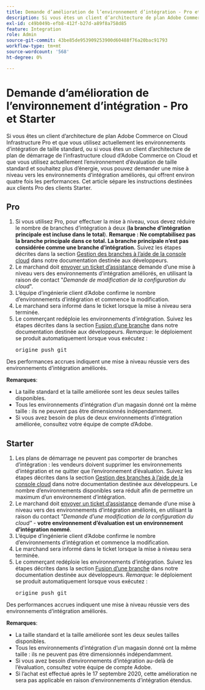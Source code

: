 ```yaml
---
title: Demande d’amélioration de l’environnement d’intégration - Pro et Starter
description: Si vous êtes un client d’architecture de plan Adobe Commerce on Cloud Infrastructure Pro et que vous utilisez actuellement les environnements d’intégration de taille standard, ou si vous êtes un client d’architecture de plan de démarrage de l’infrastructure cloud d’Adobe Commerce on Cloud et que vous utilisez actuellement l’environnement d’évaluation de taille standard et souhaitez plus d’énergie, vous pouvez demander une mise à niveau vers les environnements d’intégration améliorés, qui offrent environ quatre fois les performances. Cet article sépare les instructions destinées aux clients Pro des clients Starter.
exl-id: c49b049b-efb8-412f-b27d-a89f8a758d85
feature: Integration
role: Admin
source-git-commit: 43be85de953909253900d60488f76a20bac91793
workflow-type: tm+mt
source-wordcount: '568'
ht-degree: 0%

---
```


# Demande d’amélioration de l’environnement d’intégration - Pro et Starter

Si vous êtes un client d’architecture de plan Adobe Commerce on Cloud Infrastructure Pro et que vous utilisez actuellement les environnements d’intégration de taille standard, ou si vous êtes un client d’architecture de plan de démarrage de l’infrastructure cloud d’Adobe Commerce on Cloud et que vous utilisez actuellement l’environnement d’évaluation de taille standard et souhaitez plus d’énergie, vous pouvez demander une mise à niveau vers les environnements d’intégration améliorés, qui offrent environ quatre fois les performances. Cet article sépare les instructions destinées aux clients Pro des clients Starter.

## Pro

1. Si vous utilisez Pro, pour effectuer la mise à niveau, vous devez réduire le nombre de branches d’intégration à deux (**la branche d’intégration principale est incluse dans le total**). **Remarque : Ne comptabilisez pas la branche principale dans ce total. La branche principale n’est pas considérée comme une branche d’intégration.** Suivez les étapes décrites dans la section [Gestion des branches à l’aide de la console cloud](https://experienceleague.adobe.com/docs/commerce-cloud-service/user-guide/project/console-branches.html) dans notre documentation destinée aux développeurs.
1. Le marchand doit [envoyer un ticket d’assistance](/help/help-center-guide/help-center/magento-help-center-user-guide.md#submit-ticket) demande d’une mise à niveau vers des environnements d’intégration améliorés, en utilisant la raison de contact &quot;*Demande de modification de la configuration du cloud*&quot;.
1. L’équipe d’ingénierie client d’Adobe confirme le nombre d’environnements d’intégration et commence la modification.
1. Le marchand sera informé dans le ticket lorsque la mise à niveau sera terminée.
1. Le commerçant redéploie les environnements d’intégration. Suivez les étapes décrites dans la section [Fusion d’une branche](https://devdocs.magento.com/cloud/env/environments-start.html#merge) dans notre documentation destinée aux développeurs. *Remarque*: le déploiement se produit automatiquement lorsque vous exécutez : <pre>origine push git <branch-name></pre>

Des performances accrues indiquent une mise à niveau réussie vers des environnements d’intégration améliorés.

**Remarques**:

* La taille standard et la taille améliorée sont les deux seules tailles disponibles.
* Tous les environnements d’intégration d’un magasin donné ont la même taille : ils ne peuvent pas être dimensionnés indépendamment.
* Si vous avez besoin de plus de deux environnements d’intégration améliorée, consultez votre équipe de compte d’Adobe.

## Starter

1. Les plans de démarrage ne peuvent pas comporter de branches d’intégration : les vendeurs doivent supprimer les environnements d’intégration et ne quitter que l’environnement d’évaluation. Suivez les étapes décrites dans la section [Gestion des branches à l’aide de la console cloud](https://experienceleague.adobe.com/docs/commerce-cloud-service/user-guide/project/console-branches.html) dans notre documentation destinée aux développeurs. Le nombre d’environnements disponibles sera réduit afin de permettre un maximum d’un environnement d’intégration.
1. Le marchand doit [envoyer un ticket d’assistance](/help/help-center-guide/help-center/magento-help-center-user-guide.md#submit-ticket) demande d’une mise à niveau vers des environnements d’intégration améliorés, en utilisant la raison du contact *&quot;Demande d’une modification de la configuration du cloud&quot;* -  **votre environnement d’évaluation est un environnement d’intégration nommé**.
1. L’équipe d’ingénierie client d’Adobe confirme le nombre d’environnements d’intégration et commence la modification.
1. Le marchand sera informé dans le ticket lorsque la mise à niveau sera terminée.
1. Le commerçant redéploie les environnements d’intégration. Suivez les étapes décrites dans la section [Fusion d’une branche](https://devdocs.magento.com/cloud/env/environments-start.html#merge) dans notre documentation destinée aux développeurs. *Remarque*: le déploiement se produit automatiquement lorsque vous exécutez : <pre>origine push git <branch-name></pre>

Des performances accrues indiquent une mise à niveau réussie vers des environnements d’intégration améliorés.

**Remarques**:

* La taille standard et la taille améliorée sont les deux seules tailles disponibles.
* Tous les environnements d’intégration d’un magasin donné ont la même taille : ils ne peuvent pas être dimensionnés indépendamment.
* Si vous avez besoin d’environnements d’intégration au-delà de l’évaluation, consultez votre équipe de compte Adobe.
* Si l’achat est effectué après le 17 septembre 2020, cette amélioration ne sera pas applicable en raison d’environnements d’intégration étendus.
